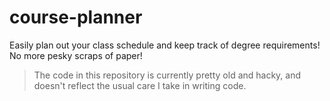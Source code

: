 # course-planner
Easily plan out your class schedule and keep track of degree requirements!  No more pesky scraps of paper!

> The code in this repository is currently pretty old and hacky, and doesn't reflect the usual care I take in writing code.
